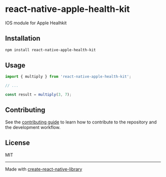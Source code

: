# react-native-apple-health-kit

IOS module for Apple Healhkit

## Installation

```sh
npm install react-native-apple-health-kit
```

## Usage


```js
import { multiply } from 'react-native-apple-health-kit';

// ...

const result = multiply(3, 7);
```


## Contributing

See the [contributing guide](CONTRIBUTING.md) to learn how to contribute to the repository and the development workflow.

## License

MIT

---

Made with [create-react-native-library](https://github.com/callstack/react-native-builder-bob)
